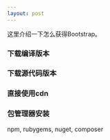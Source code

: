 ```yaml
---
layout: post
---
```


这里介绍一下怎么获得Bootstrap。 

### 下载编译版本

### 下载源代码版本


### 直接使用cdn

### 包管理器安装
npm, rubygems, nuget, composer
